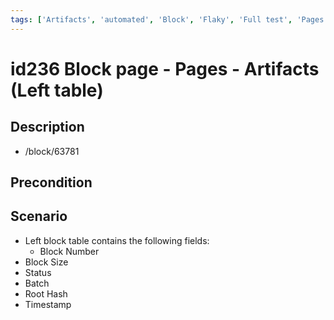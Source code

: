 ```yaml
---
tags: ['Artifacts', 'automated', 'Block', 'Flaky', 'Full test', 'Pages', 'Smoke test', 'Active Partly Manual']
---
```


# id236 Block page - Pages - Artifacts (Left table)

## Description
  - /block/63781

## Precondition


## Scenario
- Left block table contains the following fields:
    - Block Number
- Block Size
- Status
- Batch
- Root Hash
- Timestamp
